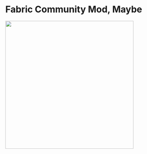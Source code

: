 # Fabric Community Mod, Maybe

<img src="https://drive.google.com/uc?export=view&id=1Qdb4j2HLI_SwDVvC1LluUFTAZ3UYAR5i" height="400" />